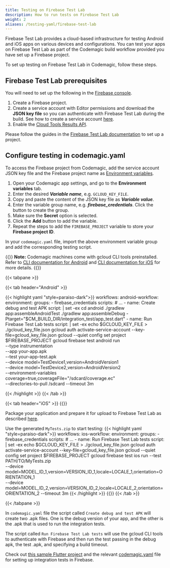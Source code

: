 ```yaml
---
title: Testing on Firebase Test Lab
description: How to run tests on Firebase Test Lab
weight: 2
aliases: /testing-yaml/firebase-test-lab
---
```


Firebase Test Lab provides a cloud-based infrastructure for testing Android and iOS apps on various devices and configurations. You can test your apps on Firebase Test Lab as part of the Codemagic build workflow provided you have set up a Firebase project.

To set up testing on Firebase Test Lab in Codemagic, follow these steps.

## Firebase Test Lab prerequisites

You will need to set up the following in the [Firebase console](https://firebase.google.com/).

1. Create a Firebase project.
2. Create a service account with Editor permissions and download the **JSON key file** so you can authenticate with Firebase Test Lab during the build. See how to create a service account [here](https://docs.codemagic.io/yaml-publishing/google-play/#configure-google-play-api-access).
3. Enable the [Cloud Tools Results API](https://console.cloud.google.com/apis/library/toolresults.googleapis.com?pli=1&project=woven-voyage-217607&folder=&organizationId=).

Please follow the guides in the [Firebase Test Lab documentation](https://firebase.google.com/docs/test-lab/?gclid=EAIaIQobChMIs5qVwqW25QIV8iCtBh3DrwyUEAAYASAAEgLFU_D_BwE) to set up a project.

## Configure testing in codemagic.yaml

To access the Firebase project from Codemagic, add the service account JSON key file and the Firebase project name as [Environment variables](../yaml-basic-configuration/configuring-environment-variables).

1. Open your Codemagic app settings, and go to the **Environment variables** tab.
2. Enter the desired **_Variable name_**, e.g. `GCLOUD_KEY_FILE`.
3. Copy and paste the content of the JSON key file as **_Variable value_**.
4. Enter the variable group name, e.g. **_firebase_credentials_**. Click the button to create the group.
5. Make sure the **Secret** option is selected.
6. Click the **Add** button to add the variable.
7. Repeat the steps to add the `FIREBASE_PROJECT` variable to store your **Firebase project ID**.


In your `codemagic.yaml` file, import the above environment variable group and add the corresponding testing script.

{{<notebox>}}
**Note:** Codemagic machines come with gcloud CLI tools preinstalled. Refer to [CLI documentation for Android](https://firebase.google.com/docs/test-lab/android/command-line) and [CLI documentation for iOS](https://firebase.google.com/docs/test-lab/ios/command-line) for more details.
{{</notebox>}}


{{< tabpane >}}

{{< tab header="Android" >}}

{{< highlight yaml "style=paraiso-dark">}}
workflows:
  android-workflow:
  environment:
    groups:
      - firebase_credentials
  scripts:
    # ...
    - name: Create debug and test APK
      script: | 
        set -ex
        cd android
        ./gradlew app:assembleAndroidTest
        ./gradlew app:assembleDebug -Ptarget="$CM_BUILD_DIR/integration_test/app_test.dart"
    - name: Run Firebase Test Lab tests
      script: | 
        set -ex
        echo $GCLOUD_KEY_FILE > ./gcloud_key_file.json
        gcloud auth activate-service-account --key-file=gcloud_key_file.json
        gcloud --quiet config set project $FIREBASE_PROJECT
        gcloud firebase test android run \
          --type instrumentation \
          --app your-app.apk \
          --test your-app-test.apk \
          --device model=TestDevice1,version=AndroidVersion1  \
          --device model=TestDevice2,version=AndroidVersion2  \
          --environment-variables coverage=true,coverageFile="/sdcard/coverage.ec" \
          --directories-to-pull /sdcard
          --timeout 3m

{{< /highlight >}}
{{< /tab >}}


{{< tab header="iOS" >}}
{{<markdown>}}

Package your application and prepare it for upload to Firebase Test Lab as described [here](https://firebase.google.com/docs/test-lab/ios/run-xctest#package-app).

Use the generated `MyTests.zip` to start testing:
{{< highlight yaml "style=paraiso-dark">}}
workflows:
  ios-workflow:
  environment:
    groups:
      - firebase_credentials
  scripts:
    # ...
    - name: Run Firebase Test Lab tests
      script: | 
        set -ex
        echo $GCLOUD_KEY_FILE > ./gcloud_key_file.json
        gcloud auth activate-service-account --key-file=gcloud_key_file.json
        gcloud --quiet config set project $FIREBASE_PROJECT
        gcloud firebase test ios run --test PATH/TO/MyTests.zip \
          --device model=MODEL_ID_1,version=VERSION_ID_1,locale=LOCALE_1,orientation=ORIENTATION_1 \
          --device model=MODEL_ID_2,version=VERSION_ID_2,locale=LOCALE_2,orientation=ORIENTATION_2
          --timeout 3m
{{< /highlight >}}
{{</markdown>}}
{{< /tab >}}

{{< /tabpane >}}

In `codemagic.yaml` file the script called `Create debug and test APK` will create two .apk files. One is the debug version of your app, and the other is the .apk that is used to run the integration tests.

The script called `Run Firebase Test Lab tests` will use the gcloud CLI tools to authenticate with Firebase and then run the test passing in the debug apk, the test .apk, and specifying a build timeout.

Check out [this sample Flutter project](https://github.com/codemagic-ci-cd/codemagic-sample-projects/tree/main/flutter/flutter-integration-tests-demo-project) and the relevant [codemagic.yaml](https://github.com/codemagic-ci-cd/codemagic-sample-projects/blob/main/flutter/flutter-integration-tests-demo-project/codemagic.yaml) file for setting up integration tests in Firebase.
